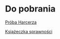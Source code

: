 # Do pobrania

[Próba Harcerza](/media/Próba_Harcerza.pdf)

[Książeczka sprawności](https://sprawnosci.zhr.pl)
